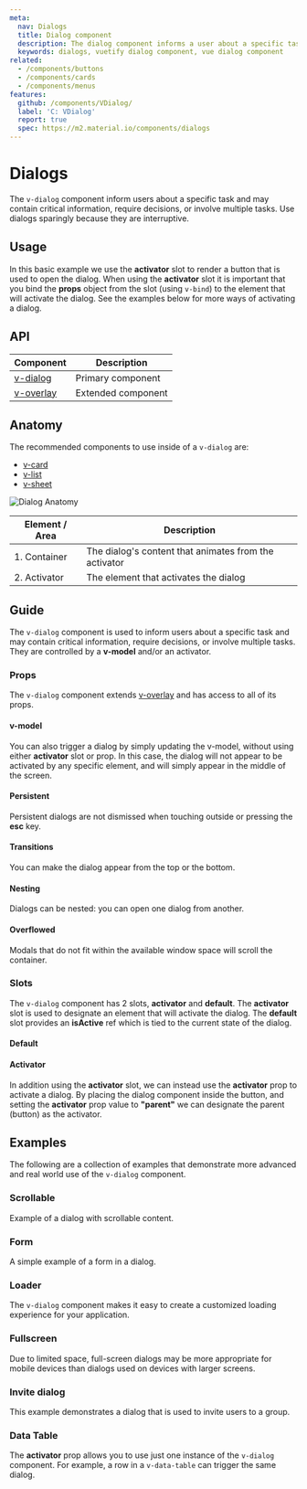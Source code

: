 ```yaml
---
meta:
  nav: Dialogs
  title: Dialog component
  description: The dialog component informs a user about a specific task and may contain critical information or require the user to take a specific action.
  keywords: dialogs, vuetify dialog component, vue dialog component
related:
  - /components/buttons
  - /components/cards
  - /components/menus
features:
  github: /components/VDialog/
  label: 'C: VDialog'
  report: true
  spec: https://m2.material.io/components/dialogs
---
```


# Dialogs

The `v-dialog` component inform users about a specific task and may contain critical information, require decisions, or involve multiple tasks. Use dialogs sparingly because they are interruptive.

<PageFeatures />

## Usage

In this basic example we use the **activator** slot to render a button that is used to open the dialog. When using the **activator** slot it is important that you bind the **props** object from the slot (using `v-bind`) to the element that will activate the dialog. See the examples below for more ways of activating a dialog.

<ExamplesUsage name="v-dialog" />

<PromotedEntry />

## API

| Component | Description |
| - | - |
| [v-dialog](/api/v-dialog/) | Primary component |
| [v-overlay](/api/v-overlay/) | Extended component |

<ApiInline hide-links />

## Anatomy

The recommended components to use inside of a `v-dialog` are:

* [v-card](/components/cards/)
* [v-list](/components/lists/)
* [v-sheet](/components/sheets/)

![Dialog Anatomy](https://cdn.vuetifyjs.com/docs/images/components/v-dialog/v-dialog-anatomy.png)

| Element / Area | Description                                                              |
| - | - |
| 1. Container | The dialog's content that animates from the activator |
| 2. Activator | The element that activates the dialog |

## Guide

The `v-dialog` component is used to inform users about a specific task and may contain critical information, require decisions, or involve multiple tasks. They are controlled by a **v-model** and/or an activator.

### Props

The `v-dialog` component extends [v-overlay](/components/overlays/) and has access to all of its props.

#### v-model

You can also trigger a dialog by simply updating the v-model, without using either **activator** slot or prop. In this case, the dialog will not appear to be activated by any specific element, and will simply appear in the middle of the screen.

<ExamplesExample file="v-dialog/prop-model" />

#### Persistent

Persistent dialogs are not dismissed when touching outside or pressing the **esc** key.

<ExamplesExample file="v-dialog/prop-persistent" />

#### Transitions

You can make the dialog appear from the top or the bottom.

<ExamplesExample file="v-dialog/prop-transitions" />

#### Nesting

Dialogs can be nested: you can open one dialog from another.

<ExamplesExample file="v-dialog/misc-nesting" />

#### Overflowed

Modals that do not fit within the available window space will scroll the container.

<ExamplesExample file="v-dialog/misc-overflowed" />

### Slots

The `v-dialog` component has 2 slots, **activator** and **default**. The **activator** slot is used to designate an element that will activate the dialog. The **default** slot provides an **isActive** ref which is tied to the current state of the dialog.

#### Default

<ExamplesExample file="v-dialog/slot-default" />

#### Activator

In addition using the **activator** slot, we can instead use the **activator** prop to activate a dialog. By placing the dialog component inside the button, and setting the **activator** prop value to **"parent"** we can designate the parent (button) as the activator.

<ExamplesExample file="v-dialog/prop-activator" />

## Examples

The following are a collection of examples that demonstrate more advanced and real world use of the `v-dialog` component.

### Scrollable

Example of a dialog with scrollable content.

<ExamplesExample file="v-dialog/prop-scrollable" />

### Form

A simple example of a form in a dialog.

<ExamplesExample file="v-dialog/misc-form" />

### Loader

The `v-dialog` component makes it easy to create a customized loading experience for your application.

<ExamplesExample file="v-dialog/misc-loader" />

### Fullscreen

Due to limited space, full-screen dialogs may be more appropriate for mobile devices than dialogs used on devices with larger screens.

<ExamplesExample file="v-dialog/prop-fullscreen" />

### Invite dialog

This example demonstrates a dialog that is used to invite users to a group.

<ExamplesExample file="v-dialog/misc-invite-dialog" />

### Data Table

The **activator** prop allows you to use just one instance of the `v-dialog` component. For example, a row in a `v-data-table` can trigger the same dialog.

<ExamplesExample file="v-dialog/misc-data-table"/>
